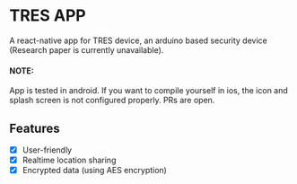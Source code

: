 # TRES APP

A react-native app for TRES device, an arduino based security device (Research paper is currently unavailable).

#### NOTE:
App is tested in android. If you want to compile yourself in ios, the icon and splash screen is not configured
properly. PRs are open.

## Features

* [x] User-friendly
* [x] Realtime location sharing
* [x] Encrypted data (using AES encryption)
